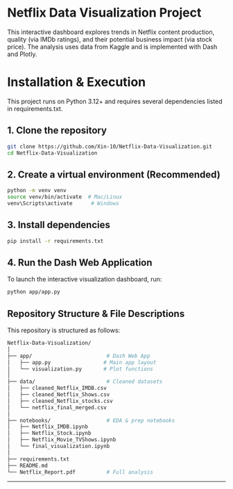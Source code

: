 # Netflix Data Visualization Project

This interactive dashboard explores trends in Netflix content production, quality (via IMDb ratings), and their potential business impact (via stock price). The analysis uses data from Kaggle and is implemented with Dash and Plotly.

# Installation & Execution
This project runs on Python 3.12+ and requires several dependencies listed in requirements.txt.

## 1. Clone the repository
```bash
git clone https://github.com/Xin-10/Netflix-Data-Visualization.git
cd Netflix-Data-Visualization
```

## 2. Create a virtual environment (Recommended)
```bash
python -m venv venv
source venv/bin/activate  # Mac/Linux
venv\Scripts\activate      # Windows
```

## 3. Install dependencies
```bash
pip install -r requirements.txt
```

## 4. Run the Dash Web Application
To launch the interactive visualization dashboard, run:
```bash
python app/app.py
```

## Repository Structure & File Descriptions  

This repository is structured as follows:

```bash
Netflix-Data-Visualization/
│
├── app/                        # Dash Web App
│   ├── app.py                 # Main app layout
│   └── visualization.py       # Plot functions
│
├── data/                       # Cleaned datasets
│   ├── cleaned_Netflix_IMDB.csv
│   ├── cleaned_Netflix_Shows.csv
│   ├── cleaned_Netflix_stocks.csv
│   └── netflix_final_merged.csv
│
├── notebooks/                  # EDA & prep notebooks
│   ├── Netflix_IMDB.ipynb
│   ├── Netflix_Stock.ipynb
│   ├── Netflix_Movie_TVShows.ipynb
│   └── final_visualization.ipynb
│
├── requirements.txt
├── README.md
└── Netflix_Report.pdf          # Full analysis

```
---
